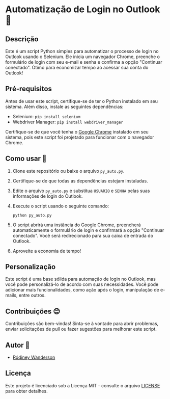 # Automatização de Login no Outlook 🧮

## Descrição

Este é um script Python simples para automatizar o processo de login no Outlook usando o Selenium. Ele inicia um navegador Chrome, preenche o formulário de login com seu e-mail e senha e confirma a opção "Continuar conectado". Ótimo para economizar tempo ao acessar sua conta do Outlook!

## Pré-requisitos

Antes de usar este script, certifique-se de ter o Python instalado em seu sistema. Além disso, instale as seguintes dependências:

- Selenium: `pip install selenium`
- Webdriver Manager: `pip install webdriver_manager`

Certifique-se de que você tenha o [Google Chrome](https://www.google.com/chrome/) instalado em seu sistema, pois este script foi projetado para funcionar com o navegador Chrome.

## Como usar 🚀

1. Clone este repositório ou baixe o arquivo `py_auto.py`.

2. Certifique-se de que todas as dependências estejam instaladas.

3. Edite o arquivo `py_auto.py` e substitua `USUARIO` e `SENHA` pelas suas informações de login do Outlook.

4. Execute o script usando o seguinte comando:

   ```
   python py_auto.py
   ```

5. O script abrirá uma instância do Google Chrome, preencherá automaticamente o formulário de login e confirmará a opção "Continuar conectado". Você será redirecionado para sua caixa de entrada do Outlook.

6. Aproveite a economia de tempo!

## Personalização

Este script é uma base sólida para automação de login no Outlook, mas você pode personalizá-lo de acordo com suas necessidades. Você pode adicionar mais funcionalidades, como ação após o login, manipulação de e-mails, entre outros.

## Contribuições 😊

Contribuições são bem-vindas! Sinta-se à vontade para abrir problemas, enviar solicitações de pull ou fazer sugestões para melhorar este script.

## Autor 👔

- [Ródiney Wanderson](https://github.com/rodineyw)

## Licença

Este projeto é licenciado sob a Licença MIT - consulte o arquivo [LICENSE](LICENSE) para obter detalhes.
